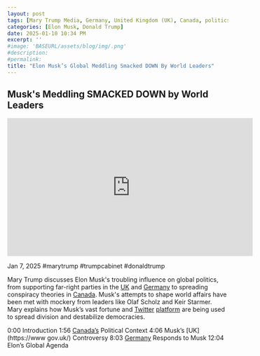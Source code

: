 ```yaml
---
layout: post
tags: [Mary Trump Media, Germany, United Kingdom (UK), Canada, politics]
categories: [Elon Musk, Donald Trump]
date: 2025-01-10 10:34 PM
excerpt: ''
#image: 'BASEURL/assets/blog/img/.png'
#description:
#permalink:
title: "Elon Musk’s Global Meddling Smacked DOWN By World Leaders"
---
```



## Musk's Meddling SMACKED DOWN by World Leaders

<iframe width="560" height="315" src="https://www.youtube.com/embed/sUERMhbpyQI?si=qGIdyraqEJG2oHSc" title="YouTube video player" frameborder="0" allow="accelerometer; autoplay; clipboard-write; encrypted-media; gyroscope; picture-in-picture; web-share" referrerpolicy="strict-origin-when-cross-origin" allowfullscreen></iframe>

Jan 7, 2025  #marytrump #trumpcabinet #donaldtrump

Mary Trump discusses Elon Musk's troubling influence on global politics, from supporting far-right parties in the [UK](https://www.gov.uk/) and [Germany](https://www.bundesregierung.de/) to spreading conspiracy theories in [Canada](https://www.canada.ca/). Musk's attempts to shape world affairs have been met with mockery from leaders like Olaf Scholz and Keir Starmer. Mary explains how Musk’s vast fortune and [Twitter](https://x.com/) [platform](https://twitter.com/) are being used to spread division and destabilize democracies.

0:00 Introduction
1:56 [Canada’s](https://www.canada.ca/) Political Context
4:06 Musk’s [UK](https://www gov.uk/) Controversy
8:03 [Germany](https://www.bundesregierung.de/) Responds to Musk
12:04 Elon’s Global Agenda

